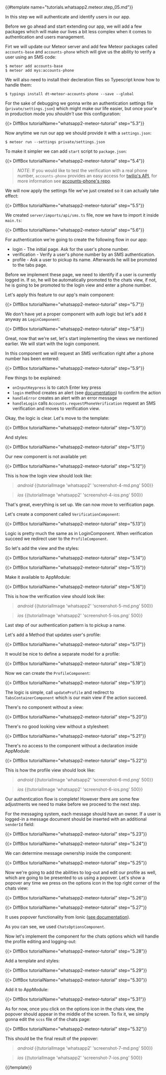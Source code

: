 {{#template name="tutorials.whatsapp2.meteor.step_05.md"}}

In this step we will authenticate and identify users in our app.

Before we go ahead and start extending our app, we will add a few packages which will make our lives a bit less complex when it comes to authentication and users management.

Firt we will update our Meteor server and add few Meteor packages called `accounts-base` and `accounts-phone` which will give us the ability to verify a user using an SMS code:

    $ meteor add accounts-base
    $ meteor add mys:accounts-phone

We will also need to install their decleration files so Typescript know how to handle them:

    $ typings install dt~meteor-accounts-phone --save --global

For the sake of debugging we gonna write an authentication settings file (`private/settings.json`) which might make our life easier, but once your'e in production mode you *shouldn't* use this configuration:

{{> DiffBox tutorialName="whatsapp2-meteor-tutorial" step="5.3"}}

Now anytime we run our app we should provide it with a `settings.json`:

    $ meteor run --settings private/settings.json

To make it simpler we can add `start` script to `package.json`:

{{> DiffBox tutorialName="whatsapp2-meteor-tutorial" step="5.4"}}

> *NOTE*: If you would like to test the verification with a real phone number, `accounts-phone` provides an easy access for [twilio's API](https://www.twilio.com/), for more information see [accounts-phone's repo](https://github.com/okland/accounts-phone).

We will now apply the settings file we've just created so it can actually take effect:

{{> DiffBox tutorialName="whatsapp2-meteor-tutorial" step="5.5"}}

We created `server/imports/api/sms.ts` file, now we have to import it inside `main.ts`:

{{> DiffBox tutorialName="whatsapp2-meteor-tutorial" step="5.6"}}

For authentication we're going to create the following flow in our app:

- login - The initial page. Ask for the user's phone number.
- verification - Verify a user's phone number by an SMS authentication.
- profile - Ask a user to pickup its name. Afterwards he will be promoted to the tabs page.

Before we implement these page, we need to identify if a user is currently logged in. If so, he will be automatically promoted to the chats view, if not, he is going to be promoted to the login view and enter a phone number.

Let's apply this feature to our app's main component:

{{> DiffBox tutorialName="whatsapp2-meteor-tutorial" step="5.7"}}

We don't have yet a proper component with auth logic but let's add it anyway as `LoginComponent`:

{{> DiffBox tutorialName="whatsapp2-meteor-tutorial" step="5.8"}}

Great, now that we're set, let's start implementing the views we mentioned earlier. We will start with the login component.

In this component we will request an SMS verification right after a phone number has been entered:

{{> DiffBox tutorialName="whatsapp2-meteor-tutorial" step="5.9"}}

Few things to be explained:

- `onInputKeypress` is to catch Enter key press
- `login` method creates an alert (see [documentation](http://ionicframework.com/docs/v2/components/#alert)) to confirm the action
- `handleError` creates an alert with an error message
- `handleLogin` calls `Accounts.requestPhoneVerification` request an SMS verification and moves to verification view.

Okay, the logic is clear. Let's move to the template:

{{> DiffBox tutorialName="whatsapp2-meteor-tutorial" step="5.10"}}

And styles:

{{> DiffBox tutorialName="whatsapp2-meteor-tutorial" step="5.11"}}

Our new component is not available yet:

{{> DiffBox tutorialName="whatsapp2-meteor-tutorial" step="5.12"}}

This is how the login view should look like:

> *android* {{tutorialImage 'whatsapp2' 'screenshot-4-md.png' 500}}

> *ios* {{tutorialImage 'whatsapp2' 'screenshot-4-ios.png' 500}}

That's great, everything is set up. We can now move to verification page.

Let's create a component called `VerificationComponent`:

{{> DiffBox tutorialName="whatsapp2-meteor-tutorial" step="5.13"}}

Logic is pretty much the same as in LoginComponent. When verification succeed we redirect user to the `ProfileComponent`.

So let's add the view and the styles:

{{> DiffBox tutorialName="whatsapp2-meteor-tutorial" step="5.14"}}

{{> DiffBox tutorialName="whatsapp2-meteor-tutorial" step="5.15"}}

Make it available to AppModule:

{{> DiffBox tutorialName="whatsapp2-meteor-tutorial" step="5.16"}}

This is how the verification view should look like:

> *android* {{tutorialImage 'whatsapp2' 'screenshot-5-md.png' 500}}

> *ios* {{tutorialImage 'whatsapp2' 'screenshot-5-ios.png' 500}}

Last step of our authentication pattern is to pickup a name.

Let's add a Method that updates user's profile:

{{> DiffBox tutorialName="whatsapp2-meteor-tutorial" step="5.17"}}


It would be nice to define a separate model for a profile:

{{> DiffBox tutorialName="whatsapp2-meteor-tutorial" step="5.18"}}

Now we can create the `ProfileComponent`:

{{> DiffBox tutorialName="whatsapp2-meteor-tutorial" step="5.19"}}

The logic is simple, call `updateProfile` and redirect to `TabsContainerComponent` which is our main view if the action succeed.

There's no component without a view:

{{> DiffBox tutorialName="whatsapp2-meteor-tutorial" step="5.20"}}

There's no good looking view without a stylesheet:

{{> DiffBox tutorialName="whatsapp2-meteor-tutorial" step="5.21"}}

There's no access to the component without a declaration inside AppModule:

{{> DiffBox tutorialName="whatsapp2-meteor-tutorial" step="5.22"}}

This is how the profile view should look like:

> *android* {{tutorialImage 'whatsapp2' 'screenshot-6-md.png' 500}}

> *ios* {{tutorialImage 'whatsapp2' 'screenshot-6-ios.png' 500}}

Our authentication flow is complete! However there are some few adjustments we need to make before we proceed to the next step.

For the messaging system, each message should have an owner. If a user is logged-in a message document should be inserted with an additional `senderId` field:

{{> DiffBox tutorialName="whatsapp2-meteor-tutorial" step="5.23"}}

{{> DiffBox tutorialName="whatsapp2-meteor-tutorial" step="5.24"}}

We can determine message ownership inside the component:

{{> DiffBox tutorialName="whatsapp2-meteor-tutorial" step="5.25"}}

Now we're going to add the abilities to log-out and edit our profile as well, which are going to be presented to us using a popover. 
Let's show a popover any time we press on the options icon in the top right corner of the chats view:

{{> DiffBox tutorialName="whatsapp2-meteor-tutorial" step="5.26"}}

{{> DiffBox tutorialName="whatsapp2-meteor-tutorial" step="5.27"}}

It uses popover functionality from Ionic ([see documentation](http://ionicframework.com/docs/v2/components/#popovers)).

As you can see, we used `ChatsOptionsComponent`.

Now let's implement the component for the chats options which will handle the profile editing and logging-out:

{{> DiffBox tutorialName="whatsapp2-meteor-tutorial" step="5.28"}}

Add a template and styles:

{{> DiffBox tutorialName="whatsapp2-meteor-tutorial" step="5.29"}}

{{> DiffBox tutorialName="whatsapp2-meteor-tutorial" step="5.30"}}

Add it to AppModule:

{{> DiffBox tutorialName="whatsapp2-meteor-tutorial" step="5.31"}}

As for now, once you click on the options icon in the chats view, the popover should appear in the middle of the screen. To fix it, we simply gonna edit the `scss` file of the chats page:

{{> DiffBox tutorialName="whatsapp2-meteor-tutorial" step="5.32"}}

This should be the final result of the popover:

> *android* {{tutorialImage 'whatsapp2' 'screenshot-7-md.png' 500}}

> *ios* {{tutorialImage 'whatsapp2' 'screenshot-7-ios.png' 500}}

{{/template}}